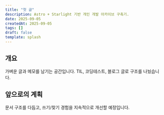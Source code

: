 ```yaml
---
title: "첫 글"
description: Astro + Starlight 기반 개인 개발 아카이브 구축기.
date: 2025-09-05
createdAt: 2025-09-05
tags: []
draft: false
template: splash
---
```


## 개요

가벼운 글과 메모를 남기는 공간입니다. TIL, 코딩테스트, 블로그 글로 구조를 나눴습니다.

## 앞으로의 계획

문서 구조를 다듬고, 쓰기/찾기 경험을 지속적으로 개선할 예정입니다.

